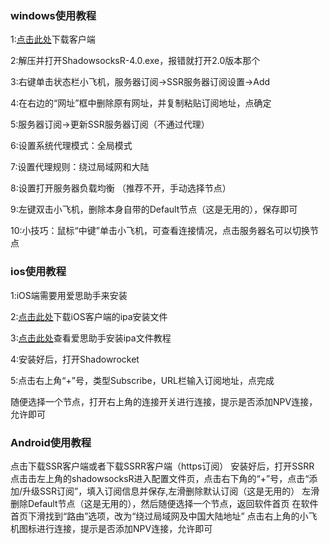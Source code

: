 ### windows使用教程

1:[点击此处](http://dixssr.tk/Proxy/ShadowsocksR/Windows/ShadowsocksR-win-4.9.0.zip)下载客户端

2:解压并打开ShadowsocksR-4.0.exe，报错就打开2.0版本那个

3:右键单击状态栏小飞机，服务器订阅->SSR服务器订阅设置->Add

4:在右边的“网址”框中删除原有网址，并复制粘贴订阅地址，点确定

5:服务器订阅->更新SSR服务器订阅（不通过代理）

6:设置系统代理模式：全局模式

7:设置代理规则：绕过局域网和大陆

8:设置打开服务器负载均衡 （推荐不开，手动选择节点）

9:左键双击小飞机，删除本身自带的Default节点（这是无用的），保存即可

10:小技巧：鼠标“中键”单击小飞机，可查看连接情况，点击服务器名可以切换节点

### ios使用教程

1:iOS端需要用爱思助手来安装

2:[点击此处](https://rss.myssr.club/downloads/Shadowrocket_2.1.12.ipa)下载iOS客户端的ipa安装文件

3:[点击此处](https://www.i4.cn/news_detail_3339.html)查看爱思助手安装ipa文件教程

4:安装好后，打开Shadowrocket

5:点击右上角“+”号，类型Subscribe，URL栏输入订阅地址，点完成

  随便选择一个节点，打开右上角的连接开关进行连接，提示是否添加NPV连接，允许即可
  
### Android使用教程
点击下载SSR客户端或者下载SSRR客户端（https订阅）
安装好后，打开SSRR
点击击左上角的shadowsocksR进入配置文件页，点击右下角的“+”号，点击“添加/升级SSR订阅”，填入订阅信息并保存,左滑删除默认订阅（这是无用的）
左滑删除Default节点（这是无用的），然后随便选择一个节点，返回软件首页
在软件首页下滑找到“路由”选项，改为“绕过局域网及中国大陆地址”
点击右上角的小飞机图标进行连接，提示是否添加NPV连接，允许即可
